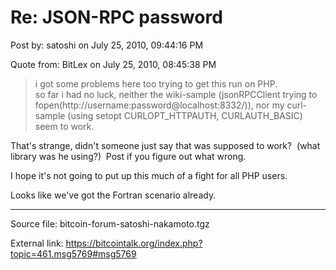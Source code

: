 # Re: JSON-RPC password

Post by: satoshi on July 25, 2010, 09:44:16 PM

Quote from: BitLex on July 25, 2010, 08:45:38 PM

> i got some problems here too trying to get this run on PHP.<br>
> so far i had no luck, neither the wiki-sample (jsonRPCClient trying to fopen(http://username:password@localhost:8332/)), nor my curl-sample (using setopt CURLOPT_HTTPAUTH, CURLAUTH_BASIC) seem to work.

That's strange, didn't someone just say that was supposed to work? &nbsp;(what library was he using?) &nbsp;Post if you figure out what wrong.

I hope it's not going to put up this much of a fight for all PHP users.

Looks like we've got the Fortran scenario already.

---

Source file: bitcoin-forum-satoshi-nakamoto.tgz

External link: https://bitcointalk.org/index.php?topic=461.msg5769#msg5769
